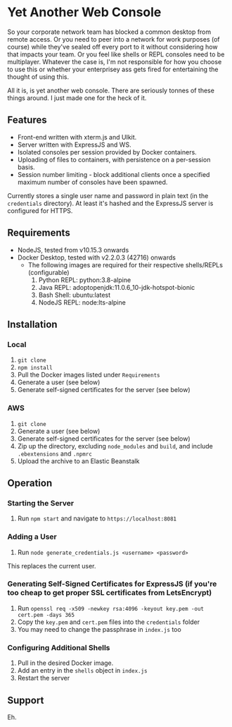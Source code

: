 # Yet Another Web Console

So your corporate network team has blocked a common desktop from remote access. Or you need to peer into a network for work purposes (of course) while they've sealed off every port to it without considering how that impacts your team. Or you feel like shells or REPL consoles need to be multiplayer. Whatever the case is, I'm not responsible for how you choose to use this or whether your enterprisey ass gets fired for entertaining the thought of using this.

All it is, is yet another web console. There are seriously tonnes of these things around. I just made one for the heck of it. 

## Features

- Front-end written with xterm.js and UIkit.
- Server written with ExpressJS and WS.
- Isolated consoles per session provided by Docker containers.
- Uploading of files to containers, with persistence on a per-session basis.
- Session number limiting - block additional clients once a specified maximum number of consoles have been spawned.

Currently stores a single user name and password in plain text (in the `credentials` directory). At least it's hashed and the ExpressJS server is configured for HTTPS.

## Requirements

- NodeJS, tested from v10.15.3 onwards
- Docker Desktop, tested with v2.2.0.3 (42716) onwards
	- The following images are required for their respective shells/REPLs (configurable)
		1. Python REPL: python:3.8-alpine
		2. Java REPL: adoptopenjdk:11.0.6_10-jdk-hotspot-bionic
		3. Bash Shell: ubuntu:latest
		4. NodeJS REPL: node:lts-alpine

## Installation

### Local

1. `git clone`
2. `npm install`
3. Pull the Docker images listed under `Requirements`
4. Generate a user (see below)
5. Generate self-signed certificates for the server (see below)

### AWS

1. `git clone`
2. Generate a user (see below)
3. Generate self-signed certificates for the server (see below)
4. Zip up the directory, excluding `node_modules` and `build`, and include `.ebextensions` and `.npmrc`
5. Upload the archive to an Elastic Beanstalk

## Operation

### Starting the Server

1. Run `npm start` and navigate to `https://localhost:8081`

### Adding a User

1. Run `node generate_credentials.js <username> <password>`

This replaces the current user.

### Generating Self-Signed Certificates for ExpressJS (if you're too cheap to get proper SSL certificates from LetsEncrypt)

1. Run `openssl req -x509 -newkey rsa:4096 -keyout key.pem -out cert.pem -days 365`
2. Copy the `key.pem` and `cert.pem` files into the `credentials` folder
3. You may need to change the passphrase in `index.js` too

### Configuring Additional Shells

1. Pull in the desired Docker image.
2. Add an entry in the `shells` object in `index.js`
3. Restart the server

## Support

Eh.
